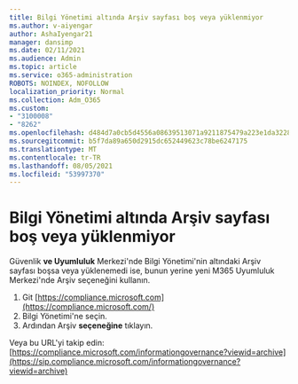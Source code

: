```yaml
---
title: Bilgi Yönetimi altında Arşiv sayfası boş veya yüklenmiyor
ms.author: v-aiyengar
author: AshaIyengar21
manager: dansimp
ms.date: 02/11/2021
ms.audience: Admin
ms.topic: article
ms.service: o365-administration
ROBOTS: NOINDEX, NOFOLLOW
localization_priority: Normal
ms.collection: Adm_O365
ms.custom:
- "3100008"
- "8262"
ms.openlocfilehash: d484d7a0cb5d4556a08639513071a9211875479a223e1da3228c7074fadcf4c8
ms.sourcegitcommit: b5f7da89a650d2915dc652449623c78be6247175
ms.translationtype: MT
ms.contentlocale: tr-TR
ms.lasthandoff: 08/05/2021
ms.locfileid: "53997370"
---
```

# <a name="archive-page-blank-or-not-loading-under-information-governance"></a>Bilgi Yönetimi altında Arşiv sayfası boş veya yüklenmiyor

Güvenlik **ve Uyumluluk** Merkezi'nde Bilgi Yönetimi'nin altındaki Arşiv sayfası  boşsa veya yüklenemedi ise, bunun yerine yeni M365 Uyumluluk Merkezi'nde Arşiv seçeneğini kullanın.

1. Git [https://compliance.microsoft.com](https://compliance.microsoft.com/)
1. Bilgi Yönetimi'ne seçin.
1. Ardından Arşiv **seçeneğine** tıklayın.

Veya bu URL'yi takip edin: [https://compliance.microsoft.com/informationgovernance?viewid=archive](https://sip.compliance.microsoft.com/informationgovernance?viewid=archive)
